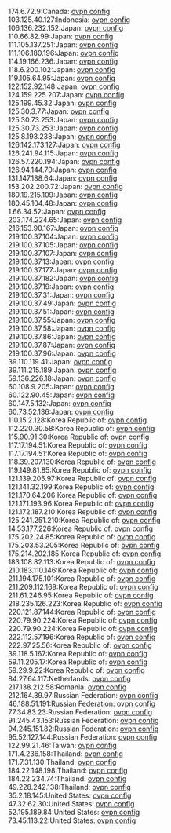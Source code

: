 174.6.72.9:Canada: [ovpn config](vpn/174_6_72_9.ovpn)  
103.125.40.127:Indonesia: [ovpn config](vpn/103_125_40_127.ovpn)  
106.136.232.152:Japan: [ovpn config](vpn/106_136_232_152.ovpn)  
110.66.82.99:Japan: [ovpn config](vpn/110_66_82_99.ovpn)  
111.105.137.251:Japan: [ovpn config](vpn/111_105_137_251.ovpn)  
111.106.180.196:Japan: [ovpn config](vpn/111_106_180_196.ovpn)  
114.19.166.236:Japan: [ovpn config](vpn/114_19_166_236.ovpn)  
118.6.200.102:Japan: [ovpn config](vpn/118_6_200_102.ovpn)  
119.105.64.95:Japan: [ovpn config](vpn/119_105_64_95.ovpn)  
122.152.92.148:Japan: [ovpn config](vpn/122_152_92_148.ovpn)  
124.159.225.207:Japan: [ovpn config](vpn/124_159_225_207.ovpn)  
125.199.45.32:Japan: [ovpn config](vpn/125_199_45_32.ovpn)  
125.30.3.77:Japan: [ovpn config](vpn/125_30_3_77.ovpn)  
125.30.73.253:Japan: [ovpn config](vpn/125_30_73_253.ovpn)  
125.30.73.253:Japan: [ovpn config](vpn/125_30_73_253.ovpn)  
125.8.193.238:Japan: [ovpn config](vpn/125_8_193_238.ovpn)  
126.142.173.127:Japan: [ovpn config](vpn/126_142_173_127.ovpn)  
126.241.94.115:Japan: [ovpn config](vpn/126_241_94_115.ovpn)  
126.57.220.194:Japan: [ovpn config](vpn/126_57_220_194.ovpn)  
126.94.144.70:Japan: [ovpn config](vpn/126_94_144_70.ovpn)  
131.147.188.64:Japan: [ovpn config](vpn/131_147_188_64.ovpn)  
153.202.200.72:Japan: [ovpn config](vpn/153_202_200_72.ovpn)  
180.19.215.109:Japan: [ovpn config](vpn/180_19_215_109.ovpn)  
180.45.104.48:Japan: [ovpn config](vpn/180_45_104_48.ovpn)  
1.66.34.52:Japan: [ovpn config](vpn/1_66_34_52.ovpn)  
203.174.224.65:Japan: [ovpn config](vpn/203_174_224_65.ovpn)  
216.153.90.167:Japan: [ovpn config](vpn/216_153_90_167.ovpn)  
219.100.37.104:Japan: [ovpn config](vpn/219_100_37_104.ovpn)  
219.100.37.105:Japan: [ovpn config](vpn/219_100_37_105.ovpn)  
219.100.37.107:Japan: [ovpn config](vpn/219_100_37_107.ovpn)  
219.100.37.13:Japan: [ovpn config](vpn/219_100_37_13.ovpn)  
219.100.37.177:Japan: [ovpn config](vpn/219_100_37_177.ovpn)  
219.100.37.182:Japan: [ovpn config](vpn/219_100_37_182.ovpn)  
219.100.37.19:Japan: [ovpn config](vpn/219_100_37_19.ovpn)  
219.100.37.31:Japan: [ovpn config](vpn/219_100_37_31.ovpn)  
219.100.37.49:Japan: [ovpn config](vpn/219_100_37_49.ovpn)  
219.100.37.51:Japan: [ovpn config](vpn/219_100_37_51.ovpn)  
219.100.37.55:Japan: [ovpn config](vpn/219_100_37_55.ovpn)  
219.100.37.58:Japan: [ovpn config](vpn/219_100_37_58.ovpn)  
219.100.37.86:Japan: [ovpn config](vpn/219_100_37_86.ovpn)  
219.100.37.87:Japan: [ovpn config](vpn/219_100_37_87.ovpn)  
219.100.37.96:Japan: [ovpn config](vpn/219_100_37_96.ovpn)  
39.110.119.41:Japan: [ovpn config](vpn/39_110_119_41.ovpn)  
39.111.215.189:Japan: [ovpn config](vpn/39_111_215_189.ovpn)  
59.136.226.18:Japan: [ovpn config](vpn/59_136_226_18.ovpn)  
60.108.9.205:Japan: [ovpn config](vpn/60_108_9_205.ovpn)  
60.122.90.45:Japan: [ovpn config](vpn/60_122_90_45.ovpn)  
60.147.5.132:Japan: [ovpn config](vpn/60_147_5_132.ovpn)  
60.73.52.136:Japan: [ovpn config](vpn/60_73_52_136.ovpn)  
110.15.2.128:Korea Republic of: [ovpn config](vpn/110_15_2_128.ovpn)  
112.220.30.58:Korea Republic of: [ovpn config](vpn/112_220_30_58.ovpn)  
115.90.91.30:Korea Republic of: [ovpn config](vpn/115_90_91_30.ovpn)  
117.17.194.51:Korea Republic of: [ovpn config](vpn/117_17_194_51.ovpn)  
117.17.194.51:Korea Republic of: [ovpn config](vpn/117_17_194_51.ovpn)  
118.39.207.130:Korea Republic of: [ovpn config](vpn/118_39_207_130.ovpn)  
119.149.81.85:Korea Republic of: [ovpn config](vpn/119_149_81_85.ovpn)  
121.139.205.97:Korea Republic of: [ovpn config](vpn/121_139_205_97.ovpn)  
121.141.32.199:Korea Republic of: [ovpn config](vpn/121_141_32_199.ovpn)  
121.170.64.206:Korea Republic of: [ovpn config](vpn/121_170_64_206.ovpn)  
121.171.193.96:Korea Republic of: [ovpn config](vpn/121_171_193_96.ovpn)  
121.172.187.210:Korea Republic of: [ovpn config](vpn/121_172_187_210.ovpn)  
125.241.251.210:Korea Republic of: [ovpn config](vpn/125_241_251_210.ovpn)  
14.53.177.226:Korea Republic of: [ovpn config](vpn/14_53_177_226.ovpn)  
175.202.24.85:Korea Republic of: [ovpn config](vpn/175_202_24_85.ovpn)  
175.203.53.205:Korea Republic of: [ovpn config](vpn/175_203_53_205.ovpn)  
175.214.202.185:Korea Republic of: [ovpn config](vpn/175_214_202_185.ovpn)  
183.108.82.113:Korea Republic of: [ovpn config](vpn/183_108_82_113.ovpn)  
210.183.110.146:Korea Republic of: [ovpn config](vpn/210_183_110_146.ovpn)  
211.194.175.101:Korea Republic of: [ovpn config](vpn/211_194_175_101.ovpn)  
211.209.112.169:Korea Republic of: [ovpn config](vpn/211_209_112_169.ovpn)  
211.61.246.95:Korea Republic of: [ovpn config](vpn/211_61_246_95.ovpn)  
218.235.126.223:Korea Republic of: [ovpn config](vpn/218_235_126_223.ovpn)  
220.121.87.144:Korea Republic of: [ovpn config](vpn/220_121_87_144.ovpn)  
220.79.90.224:Korea Republic of: [ovpn config](vpn/220_79_90_224.ovpn)  
220.79.90.224:Korea Republic of: [ovpn config](vpn/220_79_90_224.ovpn)  
222.112.57.196:Korea Republic of: [ovpn config](vpn/222_112_57_196.ovpn)  
222.97.25.56:Korea Republic of: [ovpn config](vpn/222_97_25_56.ovpn)  
39.118.5.167:Korea Republic of: [ovpn config](vpn/39_118_5_167.ovpn)  
59.11.205.17:Korea Republic of: [ovpn config](vpn/59_11_205_17.ovpn)  
59.29.9.22:Korea Republic of: [ovpn config](vpn/59_29_9_22.ovpn)  
84.27.64.117:Netherlands: [ovpn config](vpn/84_27_64_117.ovpn)  
217.138.212.58:Romania: [ovpn config](vpn/217_138_212_58.ovpn)  
212.164.39.97:Russian Federation: [ovpn config](vpn/212_164_39_97.ovpn)  
46.188.51.191:Russian Federation: [ovpn config](vpn/46_188_51_191.ovpn)  
77.34.83.23:Russian Federation: [ovpn config](vpn/77_34_83_23.ovpn)  
91.245.43.153:Russian Federation: [ovpn config](vpn/91_245_43_153.ovpn)  
94.245.151.82:Russian Federation: [ovpn config](vpn/94_245_151_82.ovpn)  
95.52.127.144:Russian Federation: [ovpn config](vpn/95_52_127_144.ovpn)  
122.99.21.46:Taiwan: [ovpn config](vpn/122_99_21_46.ovpn)  
171.4.236.158:Thailand: [ovpn config](vpn/171_4_236_158.ovpn)  
171.7.31.130:Thailand: [ovpn config](vpn/171_7_31_130.ovpn)  
184.22.148.198:Thailand: [ovpn config](vpn/184_22_148_198.ovpn)  
184.22.234.74:Thailand: [ovpn config](vpn/184_22_234_74.ovpn)  
49.228.242.138:Thailand: [ovpn config](vpn/49_228_242_138.ovpn)  
35.2.18.145:United States: [ovpn config](vpn/35_2_18_145.ovpn)  
47.32.62.30:United States: [ovpn config](vpn/47_32_62_30.ovpn)  
52.195.189.84:United States: [ovpn config](vpn/52_195_189_84.ovpn)  
73.45.113.22:United States: [ovpn config](vpn/73_45_113_22.ovpn)  
